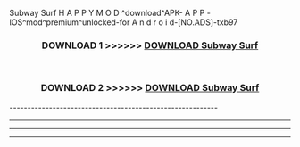  Subway Surf  H A P P Y M O D ^download^APK- A P P -IOS^mod^premium^unlocked-for A n d r o i d-[NO.ADS]-txb97



<div align="center">

<h3>DOWNLOAD 1 >>>>>> <a href="https://en-mod.web.app/?en= Subway Surf ">DOWNLOAD Subway Surf  </a></h3><br>

<h3>DOWNLOAD 2 >>>>>> <a href="https://en-mod.web.app/?en= Subway Surf ">DOWNLOAD Subway Surf  </a></h3>

</div>
----------------------------------------------------------

----------------------------------------------------------

----------------------------------------------------------

----------------------------------------------------------



